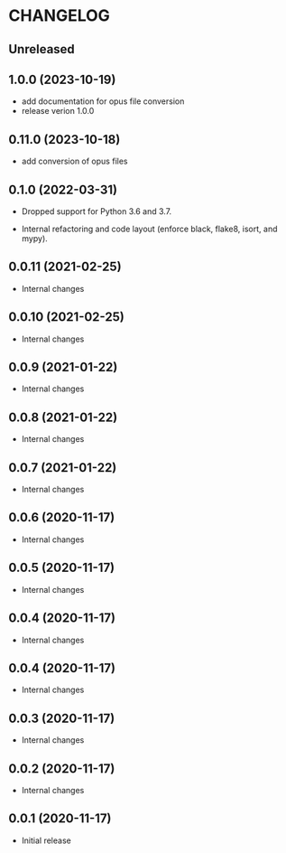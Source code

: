 # CHANGELOG

## Unreleased

## 1.0.0 (2023-10-19)

- add documentation for opus file conversion
- release verion 1.0.0

## 0.11.0 (2023-10-18)

- add conversion of opus files

## 0.1.0 (2022-03-31)

- Dropped support for Python 3.6 and 3.7.

- Internal refactoring and code layout (enforce black, flake8, isort, and mypy).

## 0.0.11 (2021-02-25)

- Internal changes

## 0.0.10 (2021-02-25)

- Internal changes

## 0.0.9 (2021-01-22)

- Internal changes

## 0.0.8 (2021-01-22)

- Internal changes

## 0.0.7 (2021-01-22)

- Internal changes

## 0.0.6 (2020-11-17)

- Internal changes

## 0.0.5 (2020-11-17)

- Internal changes

## 0.0.4 (2020-11-17)

- Internal changes

## 0.0.4 (2020-11-17)

- Internal changes

## 0.0.3 (2020-11-17)

- Internal changes

## 0.0.2 (2020-11-17)

- Internal changes

## 0.0.1 (2020-11-17)

- Initial release
